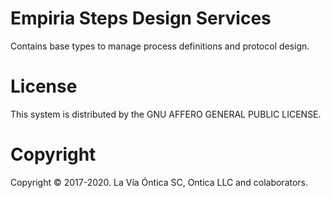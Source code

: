 ﻿# Empiria Steps Design Services

Contains base types to manage process definitions and protocol design.

# License

This system is distributed by the GNU AFFERO GENERAL PUBLIC LICENSE.

# Copyright

Copyright © 2017-2020. La Vía Óntica SC, Ontica LLC and colaborators.
